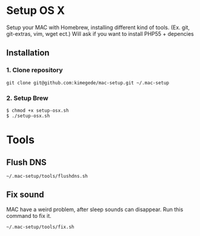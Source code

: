 # Setup OS X

Setup your MAC with Homebrew, installing different kind of tools. (Ex. git, git-extras, vim, wget ect.)
Will ask if you want to install PHP55 + depencies

## Installation

### 1. Clone repository
```git clone git@github.com:kimegede/mac-setup.git ~/.mac-setup```

### 2. Setup Brew
```
$ chmod +x setup-osx.sh
$ ./setup-osx.sh
```

# Tools

## Flush DNS

```~/.mac-setup/tools/flushdns.sh```

## Fix sound

MAC have a weird problem, after sleep sounds can disappear.
Run this command to fix it.

```~/.mac-setup/tools/fix.sh```